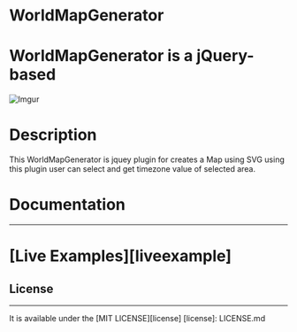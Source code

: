 # WorldMapGenerator 

# WorldMapGenerator is a jQuery-based

![Imgur](http://i.imgur.com/i22GQ74.png?1)

# Description

This WorldMapGenerator is jquey plugin for creates a Map using SVG using this plugin user can
select and get timezone value of selected area.

# Documentation
---------------------


# [Live Examples][liveexample]

## License
---------------------
It is available under the [MIT LICENSE][license]
[license]: LICENSE.md

